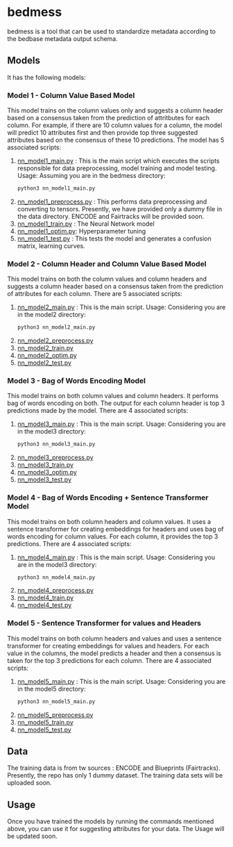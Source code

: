 # bedmess

bedmess is a tool that can be used to standardize metadata according to the bedbase metadata output schema.

## Models
It has the following models:

### Model 1 - Column Value Based Model
This model trains on the column values only and suggests a column header based on a consensus taken from the prediction of attritbutes for each column. For example, if there are 10 column values for a column, the model will predict 10 attributes first and then provide top three suggested attributes based on the consensus of these 10 predictions.
   The model has 5 associated scripts:
   1. [nn_model1_main.py](https://github.com/databio/bedmess/blob/master/model1/nn_model1_main.py) : This is the main script which executes the scripts responsible for data preprocessing, model training and model testing.
      Usage: Assuming you are in the bedmess directory:
      ```bash
      python3 nn_model1_main.py
   2. [nn_model1_preprocess.py](https://github.com/databio/bedmess/blob/master/model1/nn_model1_preprocess.py) : This performs data preprocessing and converting to tensors. Presently, we have provided only a dummy file in the data directory. ENCODE and Fairtracks will be provided soon.
   3. [nn_model1_train.py](https://github.com/databio/bedmess/blob/master/model1/nn_model1_train.py) : The Neural Network model
   4. [nn_model1_optim.py](https://github.com/databio/bedmess/blob/master/model1/nn_model1_optim.py): Hyperparameter tuning
   5. [nn_model1_test.py](https://github.com/databio/bedmess/blob/master/model1/nn_model1_test.py) : This tests the model and generates a confusion matrix, learning curves.

### Model 2 - Column Header and Column Value Based Model
This model trains on both the column values and column headers and suggests a column header based on a consensus taken from the prediction of attributes for each column. There are 5 associated scripts:
   1. [nn_model2_main.py](https://github.com/databio/bedmess/blob/master/model2/nn_model2_main.py) : This is the main script. Usage: Considering you are in the model2 directory:
      ```bash
      python3 nn_model2_main.py
   2. [nn_model2_preprocess.py](https://github.com/databio/bedmess/blob/master/model2/nn_model2_preprocess.py)
   3. [nn_model2_train.py](https://github.com/databio/bedmess/blob/master/model2/nn_model2_train.py)
   4. [nn_model2_optim.py](https://github.com/databio/bedmess/blob/master/model2/nn_model2_optim.py)
   5. [nn_model2_test.py](https://github.com/databio/bedmess/blob/master/model2/nn_model2_test.py)

### Model 3 - Bag of Words Encoding Model
This model trains on both column values and column headers. It performs bag of words encoding on both. The output for each column header is top 3 predictions made by the model. There are 4 associated scripts:
   1. [nn_model3_main.py](https://github.com/databio/bedmess/blob/master/model3/nn_model3_main.py) : This is the main script. Usage: Considering you are in the model3 directory:
      ```bash
      python3 nn_model3_main.py
   2. [nn_model3_preprocess.py](https://github.com/databio/bedmess/blob/master/model3/nn_model3_preprocess.py)
   3. [nn_model3_train.py](https://github.com/databio/bedmess/blob/master/model3/nn_model3_train.py)
   4. [nn_model3_optim.py](https://github.com/databio/bedmess/blob/master/model3/nn_model3_optim.py)
   5. [nn_model3_test.py](https://github.com/databio/bedmess/blob/master/model3/nn_model3_test.py)

### Model 4 - Bag of Words Encoding + Sentence Transformer Model
This model trains on both column headers and column values. It uses a sentence transformer for creating embeddings for headers and uses bag of words encoding for column values. For each column, it provides the top 3 predictions. There are 4 associated scripts:
   1. [nn_model4_main.py](https://github.com/databio/bedmess/blob/master/model4/nn_model4_main.py) : This is the main script. Usage: Considering you are in the model3 directory:
      ```bash
      python3 nn_model4_main.py
   2. [nn_model4_preprocess.py](https://github.com/databio/bedmess/blob/master/model4/nn_model4_preprocess.py)
   3. [nn_model4_train.py](https://github.com/databio/bedmess/blob/master/model4/nn_model4_train.py)
   4. [nn_model4_test.py](https://github.com/databio/bedmess/blob/master/model4/nn_model4_test.py)

### Model 5 - Sentence Transformer for values and Headers
This model trains on both column headers and values and uses a sentence transformer for creating embeddings for values and headers. For each value in the columns, the model predicts a header and then a consensus is taken for the top 3 predictions for each column. There are 4 associated scripts:
   1. [nn_model5_main.py](https://github.com/databio/bedmess/blob/master/model5/nn_model5_main.py) : This is the main script. Usage: Considering you are in the model5 directory:
      ```bash
      python3 nn_model5_main.py
   2. [nn_model5_preprocess.py](https://github.com/databio/bedmess/blob/master/model5/nn_model5_preprocess.py)
   3. [nn_model5_train.py](https://github.com/databio/bedmess/blob/master/model5/nn_model5_train.py)
   4. [nn_model5_test.py](https://github.com/databio/bedmess/blob/master/model5/nn_model5_test.py)

## Data 
The training data is from tw sources : ENCODE and Blueprints (Fairtracks). Presently, the repo has only 1 dummy dataset. The training data sets will be uploaded soon.

## Usage 
Once you have trained the models by running the commands mentioned above, you can use it for suggesting attributes for your data. The Usage will be updated soon. 
